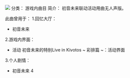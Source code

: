 ![](//static.kivo.wiki/images/music/cover/MY9qmtJxkH3d0FvYUTSO4JbIK24FaFNu.png)
分类： 游戏内曲目
简介：
初音未来联动活动用曲无人声版。

此曲曾用于：
1.回忆大厅：
 - 初音未来

2.游戏内界面：
 - 活动 初音未来的特别Live in Kivotos ~ 彩排篇 ~：活动界面

3.个人剧情：
 - 初音未来 4

